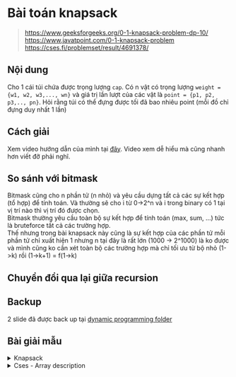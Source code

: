 # Bài toán knapsack
> https://www.geeksforgeeks.org/0-1-knapsack-problem-dp-10/
> https://www.javatpoint.com/0-1-knapsack-problem
> https://cses.fi/problemset/result/4691378/

<!-- # TODO 
Viết về tư tưởng của thuật toán (quay 1 video ngắn cũng được) -->
## Nội dung
Cho 1 cái túi chứa được trọng lượng `cap`. Có n vật có trọng lượng `weight ={w1, w2, w3,..., wn}` và giá trị lần lượt của các vật là `point = {p1, p2, p3,.., pn}`. Hỏi rằng túi có thể đựng được tối đã bao nhiêu point (mỗi đồ chỉ đựng duy nhất 1 lần)

## Cách giải
Xem video hướng dẫn của mình tại [đây](https://github.com/conlacda/algo-video/blob/main/dynamic%20programming/knapsack.mp4). Video xem dễ hiểu mà cũng nhanh hơn viết đỡ phải nghĩ.

## So sánh với bitmask
Bitmask cũng cho n phần tử (n nhỏ) và yêu cầu dựng tất cả các sự kết hợp (tổ hợp) để tính toán. Và thường sẽ cho i từ 0->2^n và i trong binary có 1 tại vị trí nào thì vị trí đó được chọn.  
Bitmask thường yêu cầu toàn bộ sự kết hợp để tính toán (max, sum, ...) tức là bruteforce tất cả các trường hợp.  
Thế nhưng trong bài knapsack này cũng là sự kết hợp của các phần tử mỗi phần tử chỉ xuất hiện 1 nhưng n tại đây là rất lớn (1000 -> 2^1000) là ko được và mình cũng ko cần xét toàn bộ các trường hợp mà chỉ tối ưu từ bộ nhỏ (1->k) rồi (1->k+1) = f(1->k)

## Chuyển đổi qua lại giữa recursion

## Backup
2 slide đã được back up tại [dynamic programming folder](/backup/dynamic-programming/)

## Bài giải mẫu

<details>
  <summary>Knapsack</summary>

```c++
//https://cses.fi/problemset/task/1746
#include<bits/stdc++.h>
 
typedef long long ll;
const ll mod = 1e9 + 7;
#define ld long double
 
using namespace std;

int main(){
    ios::sync_with_stdio(0);
    cin.tie(0);
    #ifdef DEBUG
        freopen("inp.txt", "r", stdin);
        freopen("out.txt", "w", stdout);
    #endif
    // https://www.javatpoint.com/0-1-knapsack-problem
    int n, W;
    cin >> n>> W;
    vector<int> w(n), val(n);
    for (int i=0;i<n;i++) cin >> w[i];
    for (int i=0;i<n;i++) cin >> val[i];
    dbg(w, val);
    vector<vector<int>> table(n+1, vector<int>(W+1));
    for (int i=0;i<=n;i++){
        for (int j=0;j<=W;j++){
            // Lấy cái này hoặc ko lấy cái này
            if (i==0 || j==0) table[i][j] = 0;
            else
            if (w[i-1] > j){
                table[i][j] = table[i-1][j]; // nếu vật phẩm thứ i (1-indexing) to quá lớn hơn sức chứa j thì nó ko lấy vật phẩm này và giá trị bằng sức chứa j xét với các vật phẩm bên trên.
            } else {
                table.at(i).at(j) = max(table[i-1][j], table.at(i-1).at(j-w[i-1]) + val.at(i-1));
            }
        }
    }
    cout << table[n][W];
    cerr << "Time : " << (double)clock() / (double)CLOCKS_PER_SEC << "s\n";
    return 0;
}
```
</details>

<details>
  <summary>Cses - Array description</summary>

```c++
//https://cses.fi/problemset/task/1746/
#include<bits/stdc++.h>
 
typedef long long ll;
const ll mod = 1e9 + 7;
#define ld long double
 
using namespace std;
 
// Copy from nealwu's template - http://www.open-std.org/jtc1/sc22/wg21/docs/papers/2016/p0200r0.html
template<class Fun> class y_combinator_result { Fun fun_; public:template<class T> explicit y_combinator_result(T &&fun): fun_(std::forward<T>(fun)) {} template<class ...Args> decltype(auto) operator()(Args &&...args) { return fun_(std::ref(*this), std::forward<Args>(args)...); }}; template<class Fun> decltype(auto) y_combinator(Fun &&fun) { return y_combinator_result<std::decay_t<Fun>>(std::forward<Fun>(fun)); }
 
#ifdef DEBUG
#include "debug.cpp"
#else
#define dbg(...)
#endif
 
int main(){
    ios::sync_with_stdio(0);
    cin.tie(0);
    #ifdef DEBUG
        freopen("inp.txt", "r", stdin);
        freopen("out.txt", "w", stdout);
    #endif
    ll n, bound; cin >> n>> bound;
    vector<ll> a(n);
    for (auto &v: a) cin >> v;
    vector<vector<ll>> table(n, vector<ll>(bound+1, 0));
    for (int j=1;j<=bound;j++){
        if (a[0] == 0) {
            table[0][j] = 1;
        } else {
            table[0][j] = 0;
            if (a[0] == j) table[0][j] = 1;
        }
    }
    for (ll i=1;i<n;i++){
        for (ll j=1;j<=bound;j++){
            if (a[i] != 0){
                if (j+1 == a[i]){
                    table[i][a[i]] += table[i-1][j];
                    table[i][a[i]] = table[i][a[i]] % mod;
                } else if (j == a[i]){
                    table[i][j] += table[i-1][j];
                    table[i][j] = table[i][j] % mod;
                } else if (j-1== a[i]){
                    table[i][a[i]] += table[i-1][j];
                    table[i][a[i]] = table[i][a[i]] % mod;
                }
            } else {
                table[i][j] += table[i-1][j];
                table[i][j] = table[i][j] % mod;
                if (j>1) {
                    table[i][j] += table[i-1][j-1];
                    table[i][j] = table[i][j] % mod;
                }
                if (j<bound) {
                    table[i][j] += table[i-1][j+1];
                    table[i][j] = table[i][j] % mod;
                }
            }
        }
    }
    ll ans = 0;
    for (auto v: table[table.size()-1]){
        ans += 1LL*v;
        ans = ans %mod;
    }
    cout << ans;
    cerr << "Time : " << (double)clock() / (double)CLOCKS_PER_SEC << "s\n";
}
/*Nguyên nhân lỗi: tràn số int -> chuyển qua dùng ll
Thuật toán cơ bản có bảng giống knapsack
Dùng 1 table
ij 0 1 2 3 4 (bound)
0
1
2
3
4
5
(n)
Table[i][j] thể hiện rằng đang xét tới a[i] và với giá trị j thì có bao nhiêu cách.
Ví dụ 2 0 2 -> table[1][2] -> i = 1 -> xét a[0], j = 2 -> có 1 cách tới là a[0] = 2 -> 2
               từ 2->0 thì table[1][1,2,3] = 1
               table[2][0, 1, 3] = 0 vì a[2] có giá trị nên chỉ đặt giá trị vào được table[2][2]
               table[2][2] = table[1][1] + table[1][2] + table[1][3]
=> Tổng quát table[i][j] = table[i-1][j-1] + table[i-1][j] + table[i-1][j+1] với trường hợp a[i] = 0 hoặc a[i] != 0 nhưng j = a[j] (nghĩa là tại j này có thể đặt các giá trị vào được)
*/
```
</details>